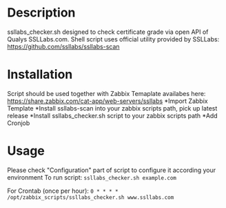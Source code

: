 # Description
ssllabs_checker.sh designed to check certificate grade via open API of Qualys SSLLabs.com. Shell script uses official utility provided by SSLLabs: https://github.com/ssllabs/ssllabs-scan
# Installation
Script should be used together with Zabbix Temaplate availabes here: https://share.zabbix.com/cat-app/web-servers/ssllabs
*Import Zabbix Template
*Install ssllabs-scan into your zabbix scripts path, pick up latest release
*Install ssllabs_checker.sh script to your zabbix scripts path
*Add Cronjob
# Usage
Please check "Configuration" part of script to configure it according your environment
To run script: `ssllabs_checker.sh example.com`

For Crontab (once per hour):
`0 * * * * /opt/zabbix_scripts/ssllabs_checker.sh www.ssllabs.com`
